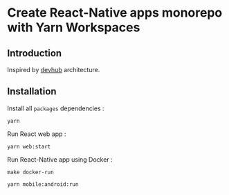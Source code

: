# Create React-Native apps monorepo with Yarn Workspaces

## Introduction

Inspired by [devhub](https://github.com/devhubapp/devhub) architecture.

## Installation

Install all `packages` dependencies :

`yarn`

Run React web app :

`yarn web:start`

Run React-Native app using Docker :

`make docker-run`

`yarn mobile:android:run`
